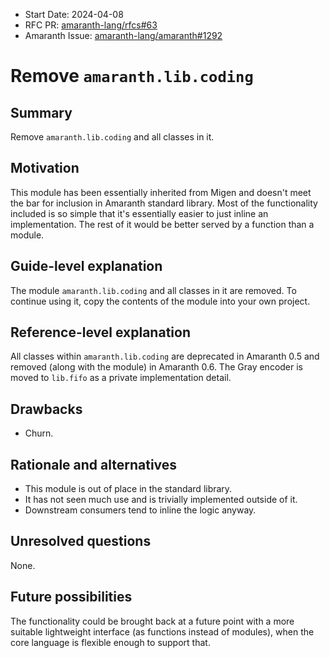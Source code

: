 - Start Date: 2024-04-08
- RFC PR: [amaranth-lang/rfcs#63](https://github.com/amaranth-lang/rfcs/pull/63)
- Amaranth Issue: [amaranth-lang/amaranth#1292](https://github.com/amaranth-lang/amaranth/issues/1292)

# Remove `amaranth.lib.coding`

## Summary
[summary]: #summary

Remove `amaranth.lib.coding` and all classes in it.

## Motivation
[motivation]: #motivation

This module has been essentially inherited from Migen and doesn't meet the bar for inclusion in Amaranth standard library. Most of the functionality included is so simple that it's essentially easier to just inline an implementation. The rest of it would be better served by a function than a module.

## Guide-level explanation
[guide-level-explanation]: #guide-level-explanation

The module `amaranth.lib.coding` and all classes in it are removed. To continue using it, copy the contents of the module into your own project.

## Reference-level explanation
[reference-level-explanation]: #reference-level-explanation

All classes within `amaranth.lib.coding` are deprecated in Amaranth 0.5 and removed (along with the module) in Amaranth 0.6. The Gray encoder is moved to `lib.fifo` as a private implementation detail.

## Drawbacks
[drawbacks]: #drawbacks

- Churn.

## Rationale and alternatives
[rationale-and-alternatives]: #rationale-and-alternatives

- This module is out of place in the standard library.
- It has not seen much use and is trivially implemented outside of it.
- Downstream consumers tend to inline the logic anyway.

## Unresolved questions
[unresolved-questions]: #unresolved-questions

None.

## Future possibilities
[future-possibilities]: #future-possibilities

The functionality could be brought back at a future point with a more suitable lightweight interface (as functions instead of modules), when the core language is flexible enough to support that.
